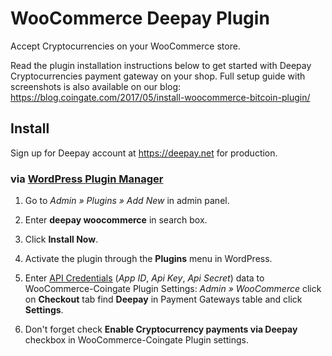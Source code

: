 # WooCommerce Deepay Plugin

Accept Cryptocurrencies on your WooCommerce store.

Read the plugin installation instructions below to get started with Deepay Cryptocurrencies payment gateway on your shop.
Full setup guide with screenshots is also available on our blog: <https://blog.coingate.com/2017/05/install-woocommerce-bitcoin-plugin/>

## Install

Sign up for Deepay account at <https://deepay.net> for production.

### via [WordPress Plugin Manager](https://codex.wordpress.org/Plugins_Add_New_Screen)

1. Go to *Admin » Plugins » Add New* in admin panel.

2. Enter **deepay woocommerce** in search box.

3. Click **Install Now**.

4. Activate the plugin through the **Plugins** menu in WordPress.

5. Enter [API Credentials](https://deepay.net) (*App ID*, *Api Key*, *Api Secret*) data to WooCommerce-Coingate Plugin Settings: *Admin » WooCommerce* click on **Checkout** tab find **Deepay** in Payment Gateways table and click **Settings**.

6. Don't forget check **Enable Cryptocurrency payments via Deepay** checkbox in WooCommerce-Coingate Plugin settings.
